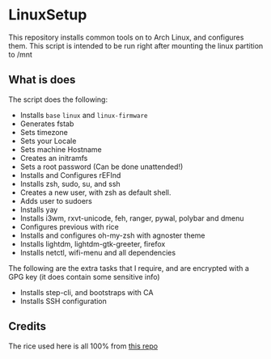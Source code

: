 # LinuxSetup

This repository installs common tools on to Arch Linux, and configures them.
This script is intended to be run right after mounting the linux partition to /mnt

## What is does

The script does the following:

* Installs `base` `linux` and `linux-firmware`
* Generates fstab
* Sets timezone
* Sets your Locale
* Sets machine Hostname
* Creates an initramfs
* Sets a root password (Can be done unattended!)
* Installs and Configures rEFInd
* Installs zsh, sudo, su, and ssh
* Creates a new user, with zsh as default shell.
* Adds user to sudoers
* Installs yay
* Installs i3wm, rxvt-unicode, feh, ranger, pywal, polybar and dmenu
* Configures previous with rice
* Installs and configures oh-my-zsh with agnoster theme
* Installs lightdm, lightdm-gtk-greeter, firefox
* Installs netctl, wifi-menu and all dependencies

The following are the extra tasks that I require, and are encrypted with a GPG key (it does contain some sensitive info)

* Installs step-cli, and bootstraps with CA
* Installs SSH configuration


## Credits

The rice used here is all 100% from [this repo](https://github.com/ibrahimbutt/direwolf-arch-rice/)

